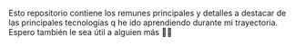 Esto repositorio contiene los remunes principales y detalles a destacar de las principales tecnologías q he ido aprendiendo durante mi trayectoria. Espero también le sea útil a alguien más 🫶🏻